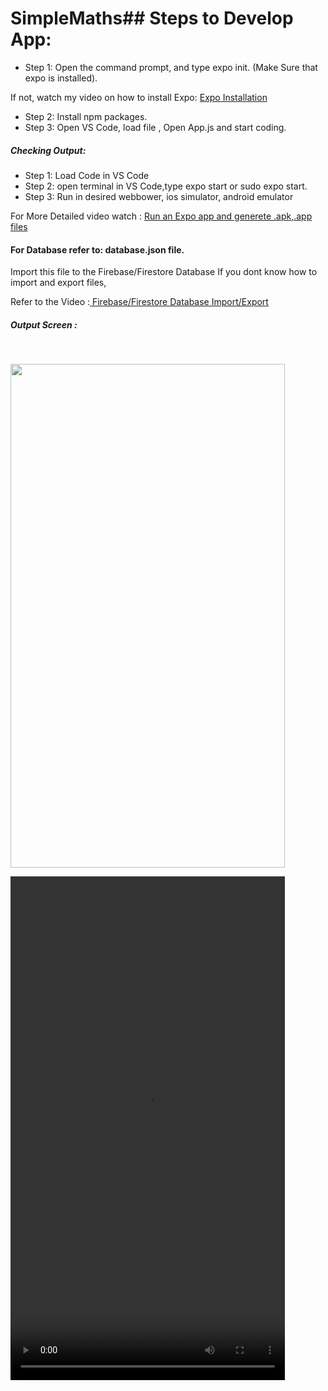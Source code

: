 # SimpleMaths## Steps to Develop App:

- Step 1: Open the command prompt, and type expo init. (Make Sure that expo is installed).

If not, watch my video on how to install Expo: 
<a href ="https://www.youtube.com/watch?v=dvuZn6gX_Q4&ab_channel=DroidpediaAcademy">Expo Installation</a>

- Step 2: Install npm packages.
- Step 3: Open VS Code, load file , Open App.js and start coding.

##### Checking Output:
- Step 1: Load Code in VS Code
- Step 2: open terminal in VS Code,type expo start or sudo expo start.
- Step 3: Run in desired webbower, ios simulator, android emulator

For More Detailed video watch :
<a href ="https://www.youtube.com/watch?v=llveG3Qp0no&ab_channel=DroidpediaAcademy">Run an Expo app and generete .apk,.app files </a>

#### For Database refer to: database.json file.
Import this file to the Firebase/Firestore Database
If you dont know how to import and export files, 

Refer to the Video :<a href ="https://www.youtube.com/watch?v=Xx0goSxpVqY"> Firebase/Firestore Database Import/Export</a>

##### Output Screen :
<br/>

<img src ="https://user-images.githubusercontent.com/59869563/120081317-bd85d400-c0da-11eb-83f9-7a49400dca08.mov" 
width="439px" height="806px">

<video width="439px" height="806px" controls>
  <source src="https://user-images.githubusercontent.com/59869563/120081317-bd85d400-c0da-11eb-83f9-7a49400dca08.mov" type="video/mov">
</video>
